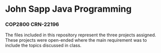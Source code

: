 # John Sapp Java Programming
### COP2800 CRN-22196

The files included in this repository represent the three projects assigned. These projects were open-ended where the main requirement was to include the topics discussed in class. 
